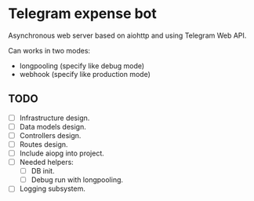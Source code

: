 # Telegram expense bot

Asynchronous web server based on aiohttp and using Telegram Web API. 

Can works in two modes:
* longpooling (specify like debug mode)
* webhook (specify like production mode)


TODO
-----------
- [ ] Infrastructure design.
- [ ] Data models design.
- [ ] Controllers design.
- [ ] Routes design.
- [ ] Include aiopg into project.
- [ ] Needed helpers: 
  - [ ] DB init.
  - [ ] Debug run with longpooling.
- [ ] Logging subsystem.
